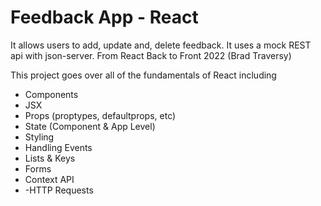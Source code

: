 # Feedback App - React

It allows users to add, update and, delete feedback. It uses a mock REST api with json-server. From React Back to Front 2022 (Brad Traversy)

This project goes over all of the fundamentals of React including

- Components
- JSX
- Props (proptypes, defaultprops, etc)
- State (Component & App Level)
- Styling
- Handling Events
- Lists & Keys
- Forms
- Context API
- -HTTP Requests
